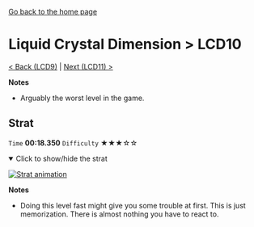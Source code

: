 [Go back to the home page](https://github.com/Doublevil/scbspeedrun)

# Liquid Crystal Dimension > LCD10

[< Back (LCD9)](https://github.com/Doublevil/scbspeedrun/blob/main/levels/LCD/LCD9.md) | [Next (LCD11) >](https://github.com/Doublevil/scbspeedrun/blob/main/levels/LCD/LCD11.md)

**Notes**
- Arguably the worst level in the game.

## Strat

`Time` **00:18.350** `Difficulty` ★★★☆☆
<details open>
  <summary>Click to show/hide the strat</summary>

  [![Strat animation](https://github.com/Doublevil/scbspeedrun/blob/main/media/levels/LCD/LCD10_Strat.webp)](https://github.com/Doublevil/scbspeedrun/blob/main/media/levels/LCD/LCD10_Strat.mp4?raw=true)

  **Notes**
  - Doing this level fast might give you some trouble at first. This is just memorization. There is almost nothing you have to react to.
</details>
